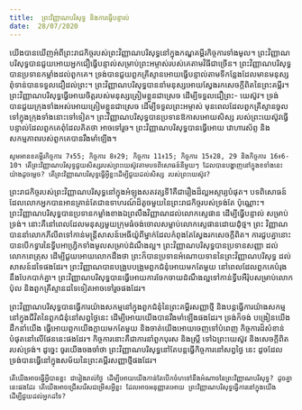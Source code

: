 ```yaml
---
title:  ព្រះវិញ្ញាណបរិសុទ្ធ និងការធ្វើបន្ទាល់
date:  28/07/2020
---
```


យើងបានឃើញអំពីព្រះរាជកិច្ចរបស់ព្រះវិញ្ញាណបរិសុទ្ធនៅក្នុងកណ្ឌគម្ពីរកិច្ចការទាំងមូល។ ព្រះវិញ្ញាណបរិសុទ្ធបានជួយអោយអ្នកជឿធ្វើបន្ទាល់សម្រាប់ព្រះអម្ចាស់របស់គេតាមវិធីជាច្រើន។ ព្រះវិញ្ញាណបរិសុទ្ធបានប្រទានកម្លាំងដល់ពួកគេ។ ទ្រង់បានជួយពួកគ្រីស្ទានអោយធ្វើបន្ទាល់តាមទីកន្លែងដែលមានមនុស្សពុំទាន់បានទទួលជឿដល់ព្រះ។ ព្រះវិញ្ញាណបរិសុទ្ធបាននាំមនុស្សអោយស្វែងរកសេចក្តីពិតនៃព្រះគម្ពីរ។ ព្រះវិញ្ញាណបរិសុទ្ធធ្វើអោយចិត្តរបស់មនុស្សត្រៀមខ្លួនជាស្រេច ដើម្បីទទួលជឿព្រះ- យេស៊ូវ។ ទ្រង់បានជួយក្រុងទាំងអស់អោយត្រៀមខ្លួនជាស្រេច ដើម្បីទទួលព្រះអម្ចាស់ មុនពេលដែលពួកគ្រីស្ទានចូលទៅក្នុងក្រុងទាំងនោះទៅទៀត។ ព្រះវិញ្ញាណបរិសុទ្ធបានប្រទានឱកាសអោយសិស្ស របស់ព្រះយេស៊ូវធ្វើបន្ទាល់ដែលពួកគេពុំដែលគិតថា អាចទៅរួច។ ព្រះវិញ្ញាណបរិសុទ្ធបានធ្វើអោយ វោហារស័ព្ទ និងសកម្មភាពរបស់ពួកគេបានរឹងមាំឡើង។

`សូមអានខគម្ពីរកិច្ចការ 7៖55; កិច្ចការ 8៖29; កិច្ចការ 11៖15; កិច្ចការ 15៖28, 29 និងកិច្ចការ 16៖6-10។ តើព្រះវិញ្ញាណបរិសុទ្ធជួយសិស្សរបស់ព្រះយេស៊ូវតាមបទពិសោធន៍នីមួយៗ ដែលបានបង្ហាញនៅក្នុងខទាំងនេះយ៉ាងដូចម្តេច? តើព្រះវិញ្ញាណបរិសុទ្ធធ្វើអ្វីខ្លះដើម្បីជួយដល់សិស្ស របស់ព្រះយេស៊ូវ?`

ព្រះរាជកិច្ចរបស់ព្រះវិញ្ញាណបរិសុទ្ធនៅក្នុងអំឡុងសតវត្សទី1គឺជារឿងដ៏ល្អអស្ចារ្យបំផុត។ បទពិសោធន៍ដែលលោកអ្នកបានអានគ្រាន់តែជាឧទាហរណ៍ដ៏តូចមួយនៃព្រះរាជកិច្ចរបស់ទ្រង់តែ ប៉ុណ្ណោះ។ ព្រះវិញ្ញាណបរិសុទ្ធបានប្រទានកម្លាំងខាងឯព្រលឹងវិញ្ញាណដល់លោកស្ទេផាន ដើម្បីធ្វើបន្ទាល់ សម្រាប់ទ្រង់។ នោះគឺនៅពេលដែលមនុស្សមួយក្រុមធំចង់ចោលសម្លាប់លោកស្ទេផានដោយដំុំថ្ម។ ព្រះ វិញ្ញាណបាននាំលោកភីលីពទៅកាន់មន្ត្រីសាសន៍អេធីយ៉ូពីម្នាក់ដែលកំពុងតែស្វែងរកសេចក្តីពិត។ ការជួបគ្នានោះបានបើកទ្វារនៃទ្វីបអាហ្រ្វិកទាំងមូលសម្រាប់ដំណឹងល្អ។ ព្រះវិញ្ញាណបរិសុទ្ធបានប្រទានសញ្ញា ដល់លោកពេត្រុស ដើម្បីជួយអោយលោកដឹងថា ព្រះក៏បានប្រទានអំណោយទាននៃព្រះវិញ្ញាណបរិសុទ្ធ ដល់សាសន៍ដទៃផងដែរ។ ព្រះវិញ្ញាណបានបង្រួបបង្រួមពួកជំនុំអោយមកតែមួយ នៅពេលដែលពួកគេបំរុងនឹងបែកបាក់គ្នា។ ព្រះវិញ្ញាណបរិសុទ្ធបានធ្វើអោយការចែកចាយដំណឹងល្អទៅកាន់ទ្វីបអឺរ៉ុបសម្រាប់លោក ប៉ុល និងពួកគ្រីស្ទានដទៃទៀតអាចទៅរួចផងដែរ។

ព្រះវិញ្ញាណបរិសុទ្ធបានធ្វើការយ៉ាងសកម្មនៅក្នុងពួកជំនុំនៃព្រះគម្ពីរសញ្ញាថ្មី និងបន្តធ្វើការយ៉ាងសកម្មនៅក្នុងជីវិតនៃពួកជំនុំនៅសព្វថ្ងៃនេះ ដើម្បីអោយយើងបានរឹងមាំឡើងផងដែរ។ ទ្រង់ក៏ចង់ បង្រៀនយើង ដឹកនាំយើង ធ្វើអោយពួកយើងក្លាយមកតែមួយ និងចាត់យើងអោយចេញទៅបំពេញ កិច្ចការដ៏សំខាន់បំផុតនៅលើផែននេះផងដែរ។ កិច្ចការនោះគឺជាការនាំពួកបុរស និងស្ត្រី ទៅឯព្រះយេស៊ូវ និងសេចក្តីពិតរបស់ទ្រង់។ ដូច្នេះ ចូរយើងចងចាំថា ព្រះវិញ្ញាណបរិសុទ្ធនៅតែបន្តធ្វើកិច្ចការនៅសព្វថ្ងៃ នេះ ដូចដែលទ្រង់បានធ្វើនៅក្នុងសម័យនៃព្រះគម្ពីរសញ្ញាថ្មីផងដែរ។

`តើយើងអាចធ្វើអ្វីបានខ្លះ ជារៀងរាល់ថ្ងៃ ដើម្បីអោយយើងកាន់តែបើកចំហទៅនឹងអំណាចនៃព្រះវិញ្ញាណបរិសុទ្ធ? ដូចគ្នានេះផងដែរ តើយើងអាចជ្រើសរើសជម្រើសអ្វីខ្លះ ដែលអាចអនុញ្ញាតអោយ ព្រះវិញ្ញាណបរិសុទ្ធធ្វើការនៅក្នុងយើង ដើម្បីជួយដល់អ្នកដទៃ?`